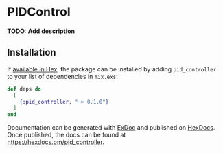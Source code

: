 # PIDControl

**TODO: Add description**

## Installation

If [available in Hex](https://hex.pm/docs/publish), the package can be installed
by adding `pid_controller` to your list of dependencies in `mix.exs`:

```elixir
def deps do
  [
    {:pid_controller, "~> 0.1.0"}
  ]
end
```

Documentation can be generated with [ExDoc](https://github.com/elixir-lang/ex_doc)
and published on [HexDocs](https://hexdocs.pm). Once published, the docs can
be found at <https://hexdocs.pm/pid_controller>.

